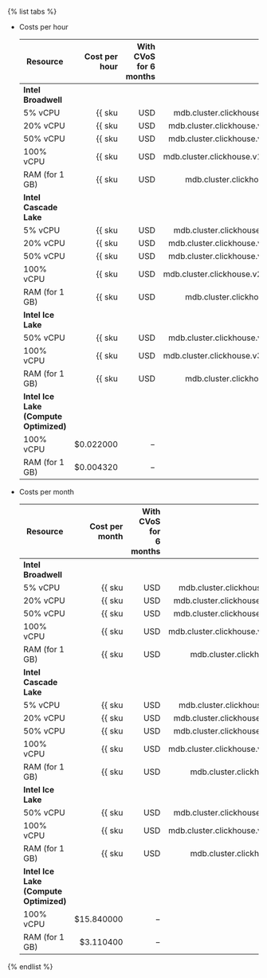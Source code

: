 {% list tabs %}

- Costs per hour

   | Resource | Cost per hour | With CVoS<br>for 6 months | With CVoS<br>for 1 year |
   |----------------|--------------------------------------------------------:|-----------------------------------------------------------------------------:|-----------------------------------------------------------------------------:|
   | **Intel Broadwell** |
   | 5% vCPU | {{ sku|USD|mdb.cluster.clickhouse.v1.cpu.c5|string }} | − | − |
   | 20% vCPU | {{ sku|USD|mdb.cluster.clickhouse.v1.cpu.c20|string }} | − | − |
   | 50% vCPU | {{ sku|USD|mdb.cluster.clickhouse.v1.cpu.c50|string }} | − | − |
   | 100% vCPU | {{ sku|USD|mdb.cluster.clickhouse.v1.cpu.c100|string }} | − | − |
   | RAM (for 1 GB) | {{ sku|USD|mdb.cluster.clickhouse.v1.ram|string }} | − | − |
   | **Intel Cascade Lake** |
   | 5% vCPU | {{ sku|USD|mdb.cluster.clickhouse.v2.cpu.c5|string }} | − | − |
   | 20% vCPU | {{ sku|USD|mdb.cluster.clickhouse.v2.cpu.c20|string }} | − | − |
   | 50% vCPU | {{ sku|USD|mdb.cluster.clickhouse.v2.cpu.c50|string }} | − | − |
   | 100% vCPU | {{ sku|USD|mdb.cluster.clickhouse.v2.cpu.c100|string }} | {{ sku|USD|v1.commitment.selfcheckout.m6.mdb.ch.cpu.c100.v2|string }} (-15%) | {{ sku|USD|v1.commitment.selfcheckout.y1.mdb.ch.cpu.c100.v2|string }} (-22%) |
   | RAM (for 1 GB) | {{ sku|USD|mdb.cluster.clickhouse.v2.ram|string }} | {{ sku|USD|v1.commitment.selfcheckout.m6.mdb.ch.ram.v2|string }} (-15%) | {{ sku|USD|v1.commitment.selfcheckout.y1.mdb.ch.ram.v2|string }} (-22%) |
   | **Intel Ice Lake** |
   | 50% vCPU | {{ sku|USD|mdb.cluster.clickhouse.v3.cpu.c50|string }} | − | − |
   | 100% vCPU | {{ sku|USD|mdb.cluster.clickhouse.v3.cpu.c100|string }} | {{ sku|USD|v1.commitment.selfcheckout.m6.mdb.ch.cpu.c100.v3|string }} (-15%) | {{ sku|USD|v1.commitment.selfcheckout.y1.mdb.ch.cpu.c100.v3|string }} (-22%) |
   | RAM (for 1 GB) | {{ sku|USD|mdb.cluster.clickhouse.v3.ram|string }} | {{ sku|USD|v1.commitment.selfcheckout.m6.mdb.ch.ram.v3|string }} (-15%) | {{ sku|USD|v1.commitment.selfcheckout.y1.mdb.ch.ram.v3|string }} (-22%) |
   | **Intel Ice Lake (Compute Optimized)** |
   | 100% vCPU | $0.022000 | − | − |
   | RAM (for 1 GB) | $0.004320 | − | − |

- Costs per month

   | Resource | Cost per month | With CVoS for<br>6 months | With CVoS<br>for 1 year |
   |----------------|--------------------------------------------------------------:|-----------------------------------------------------------------------------------:|-----------------------------------------------------------------------------------:|
   | **Intel Broadwell** |
   | 5% vCPU | {{ sku|USD|mdb.cluster.clickhouse.v1.cpu.c5|month|string }} | − | − |
   | 20% vCPU | {{ sku|USD|mdb.cluster.clickhouse.v1.cpu.c20|month|string }} | − | − |
   | 50% vCPU | {{ sku|USD|mdb.cluster.clickhouse.v1.cpu.c50|month|string }} | − | − |
   | 100% vCPU | {{ sku|USD|mdb.cluster.clickhouse.v1.cpu.c100|month|string }} | − | − |
   | RAM (for 1 GB) | {{ sku|USD|mdb.cluster.clickhouse.v1.ram|month|string }} | − | − |
   | **Intel Cascade Lake** |
   | 5% vCPU | {{ sku|USD|mdb.cluster.clickhouse.v2.cpu.c5|month|string }} | − | − |
   | 20% vCPU | {{ sku|USD|mdb.cluster.clickhouse.v2.cpu.c20|month|string }} | − | − |
   | 50% vCPU | {{ sku|USD|mdb.cluster.clickhouse.v2.cpu.c50|month|string }} | − | − |
   | 100% vCPU | {{ sku|USD|mdb.cluster.clickhouse.v2.cpu.c100|month|string }} | {{ sku|USD|v1.commitment.selfcheckout.m6.mdb.ch.cpu.c100.v2|month|string }} (-15%) | {{ sku|USD|v1.commitment.selfcheckout.y1.mdb.ch.cpu.c100.v2|month|string }} (-22%) |
   | RAM (for 1 GB) | {{ sku|USD|mdb.cluster.clickhouse.v2.ram|month|string }} | {{ sku|USD|v1.commitment.selfcheckout.m6.mdb.ch.ram.v2|month|string }} (-15%) | {{ sku|USD|v1.commitment.selfcheckout.y1.mdb.ch.ram.v2|month|string }} (-22%) |
   | **Intel Ice Lake** |
   | 50% vCPU | {{ sku|USD|mdb.cluster.clickhouse.v3.cpu.c50|month|string }} | − | − |
   | 100% vCPU | {{ sku|USD|mdb.cluster.clickhouse.v3.cpu.c100|month|string }} | {{ sku|USD|v1.commitment.selfcheckout.m6.mdb.ch.cpu.c100.v3|month|string }} (-15%) | {{ sku|USD|v1.commitment.selfcheckout.y1.mdb.ch.cpu.c100.v3|month|string }} (-22%) |
   | RAM (for 1 GB) | {{ sku|USD|mdb.cluster.clickhouse.v3.ram|month|string }} | {{ sku|USD|v1.commitment.selfcheckout.m6.mdb.ch.ram.v3|month|string }} (-15%) | {{ sku|USD|v1.commitment.selfcheckout.y1.mdb.ch.ram.v3|month|string }} (-22%) |
   | **Intel Ice Lake (Compute Optimized)** |
   | 100% vCPU | $15.840000 | − | − |
   | RAM (for 1 GB) | $3.110400 | − | − |

{% endlist %}